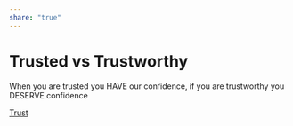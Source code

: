 ```yaml
---  
share: "true"  
---  
```

# Trusted vs Trustworthy  
  
When you are trusted you HAVE our confidence, if you are trustworthy you DESERVE confidence  
  
[Trust](Trust.md)